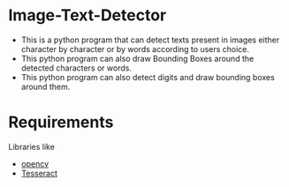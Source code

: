 # Image-Text-Detector

* This is a python program that can detect texts present in images either character by character or by words according to users choice.
* This python program can also draw Bounding Boxes around the detected characters or words.
* This python program can also detect digits and draw bounding boxes around them.

# Requirements
Libraries like
* [opencv](https://github.com/opencv/opencv)
* [Tesseract](https://github.com/tesseract-ocr/tesseract)
